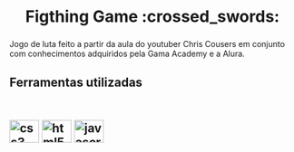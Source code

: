<h1 align="center">Figthing Game :crossed_swords: </h1>

###

<p> Jogo de luta feito a partir da aula do youtuber Chris Cousers em conjunto com conhecimentos adquiridos pela Gama Academy e a Alura. </p>

###

<h2> Ferramentas utilizadas <h2>

 <br>
<img src="https://cdn.jsdelivr.net/gh/devicons/devicon/icons/css3/css3-original.svg" height="40" width="52" alt="css3 logo"  />
  <img src="https://cdn.jsdelivr.net/gh/devicons/devicon/icons/html5/html5-original.svg" height="40" width="52" alt="html5 logo"  />
  <img src="https://cdn.jsdelivr.net/gh/devicons/devicon/icons/javascript/javascript-original.svg" height="40" width="52" alt="javascript logo"  />
